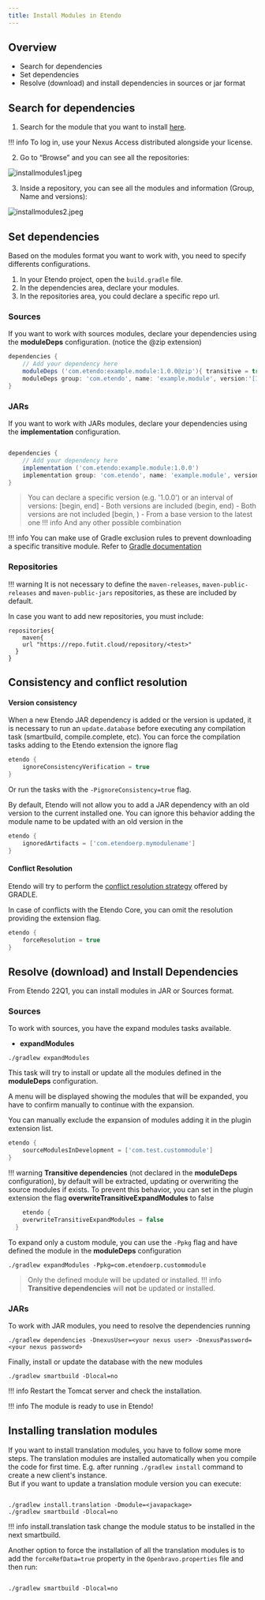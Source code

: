 ```yaml
---
title: Install Modules in Etendo
---
```


## Overview

- Search for dependencies
- Set dependencies
- Resolve (download) and install dependencies in sources or jar format

## Search for dependencies

1.  Search for the module that you want to install [here](https://repo.futit.cloud/).

!!! info
    To log in, use your Nexus Access distributed alongside your license.

2.  Go to “Browse” and you can see all the repositories:

![installmodules1.jpeg](/docs.etendo.software/legacy/technicaldocumentation/setupandupgrade/installmodules1.jpeg)

3.  Inside a repository, you can see all the modules and information (Group, Name and versions):

![installmodules2.jpeg](/docs.etendo.software/legacy/technicaldocumentation/setupandupgrade/installmodules2.jpeg)

## Set dependencies

Based on the modules format you want to work with, you need to specify differents configurations.

1.  In your Etendo project, open the `build.gradle` file.
2.  In the dependencies area, declare your modules.
3.  In the repositories area, you could declare a specific repo url.

### **Sources**

If you want to work with sources modules, declare your dependencies using the **moduleDeps** configuration. (notice the @zip extension)

```groovy
dependencies {
    // Add your dependency here
    moduleDeps ('com.etendo:example.module:1.0.0@zip'){ transitive = true }
    moduleDeps group: 'com.etendo', name: 'example.module', version:'[1.0.0,)', ext:'zip', transitive: true
}
```

### **JARs**

If you want to work with JARs modules, declare your dependencies using the **implementation** configuration.

```groovy

dependencies {
    // Add your dependency here
    implementation ('com.etendo:example.module:1.0.0')
    implementation group: 'com.etendo', name: 'example.module', version:'[1.0.0,)'
}
```

> You can declare a specific version (e.g. '1.0.0') or an interval of versions:
> \[begin, end\] - Both versions are included
> (begin, end) - Both versions are not included
> \[begin, ) - From a base version to the latest one
!!! info
    And any other possible combination

!!! info
    You can make use of Gradle exclusion rules to prevent downloading a specific transitive module. Refer to [Gradle documentation](https://docs.gradle.org/current/userguide/dependency_downgrade_and_exclude.html#sec:excluding-transitive-deps)

### Repositories

!!! warning
    It is not necessary to define the `maven-releases`, `maven-public-releases` and `maven-public-jars` repositories, as these are included by default.

In case you want to add new repositories, you must include:

```
repositories{
	maven{
  	url "https://repo.futit.cloud/repository/<test>"
  }
}
```

## Consistency and conflict resolution

#### Version consistency

When a new Etendo JAR dependency is added or the version is updated, it is necessary to run an `update.database` before executing any compilation task (smartbuild, compile.complete, etc).
You can force the compilation tasks adding to the Etendo extension the ignore flag

```groovy
etendo {
	ignoreConsistencyVerification = true
}
```

Or run the tasks with the `-PignoreConsistency=true` flag.

By default, Etendo will not allow you to add a JAR dependency with an old version to the current installed one.
You can ignore this behavior adding the module name to be updated with an old version in the

```groovy
etendo {
	ignoredArtifacts = ['com.etendoerp.mymodulename']
}
```

#### Conflict Resolution

Etendo will try to perform the [conflict resolution strategy](/docs.etendo.software/legacy/technical-documentation/etendo-environment/setup-and-upgrade/modules/22q1/consistency-verification) offered by GRADLE.

In case of conflicts with the Etendo Core, you can omit the resolution providing the extension flag.

```groovy
etendo {
	forceResolution = true
}
```

## Resolve (download) and Install Dependencies

From Etendo 22Q1, you can install modules in JAR or Sources format.

### Sources

To work with sources, you have the expand modules tasks available.

- **expandModules**

`./gradlew expandModules`

This task will try to install or update all the modules defined in the **moduleDeps** configuration.

A menu will be displayed showing the modules that will be expanded, you have to confirm manually to continue with the expansion.

You can manually exclude the expansion of modules adding it in the plugin extension list.

```groovy
etendo {
	sourceModulesInDevelopment = ['com.test.custommodule']
}
```

!!! warning
    **Transitive dependencies** (not declared in the **moduleDeps** configuration), by default will be extracted, updating or overwriting the source modules if exists. To prevent this behavior, you can set in the plugin extension the flag **overwriteTransitiveExpandModules** to false

```groovy
	etendo {
  	overwriteTransitiveExpandModules = false
  }
```

To expand only a custom module, you can use the `-Ppkg` flag and have defined the module in the **moduleDeps** configuration

`./gradlew expandModules -Ppkg=com.etendoerp.custommodule`

> Only the defined module will be updated or installed.
!!! info
    **Transitive dependencies** will **not** be updated or installed.

### JARs

To work with JAR modules, you need to resolve the dependencies running

```
./gradlew dependencies -DnexusUser=<your nexus user> -DnexusPassword=<your nexus password>
```

Finally, install or update the database with the new modules

```plaintext
./gradlew smartbuild -Dlocal=no
```

!!! info
    Restart the Tomcat server and check the installation.

!!! info
    The module is ready to use in Etendo!

## Installing translation modules

If you want to install translation modules, you have to follow some more steps. The translation modules are installed automatically when you compile the code for first time. E.g. after running `./gradlew install` command to create a new client's instance.  
But if you want to update a translation module version you can execute:

```plaintext

./gradlew install.translation -Dmodule=<javapackage>
./gradlew smartbuild -Dlocal=no
```

!!! info
    install.translation task change the module status to be installed in the next smartbuild.

Another option to force the installation of all the translation modules is to add the `forceRefData=true` property in the `Openbravo.properties` file and then run:

```plaintext

./gradlew smartbuild -Dlocal=no
```
